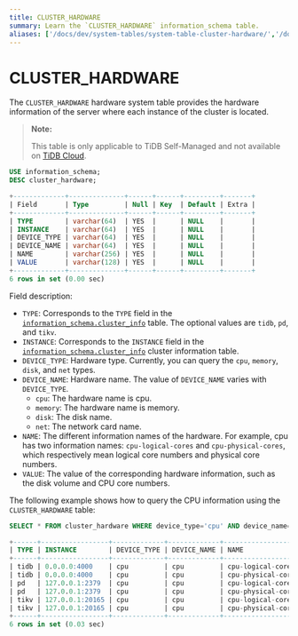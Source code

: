 ```yaml
---
title: CLUSTER_HARDWARE
summary: Learn the `CLUSTER_HARDWARE` information_schema table.
aliases: ['/docs/dev/system-tables/system-table-cluster-hardware/','/docs/dev/reference/system-databases/cluster-hardware/','/tidb/dev/system-table-cluster-hardware/']
---
```


# CLUSTER_HARDWARE

The `CLUSTER_HARDWARE` hardware system table provides the hardware information of the server where each instance of the cluster is located.

> **Note:**
>
> This table is only applicable to TiDB Self-Managed and not available on [TiDB Cloud](https://docs.pingcap.com/tidbcloud/).


```sql
USE information_schema;
DESC cluster_hardware;
```

```sql
+-------------+--------------+------+------+---------+-------+
| Field       | Type         | Null | Key  | Default | Extra |
+-------------+--------------+------+------+---------+-------+
| TYPE        | varchar(64)  | YES  |      | NULL    |       |
| INSTANCE    | varchar(64)  | YES  |      | NULL    |       |
| DEVICE_TYPE | varchar(64)  | YES  |      | NULL    |       |
| DEVICE_NAME | varchar(64)  | YES  |      | NULL    |       |
| NAME        | varchar(256) | YES  |      | NULL    |       |
| VALUE       | varchar(128) | YES  |      | NULL    |       |
+-------------+--------------+------+------+---------+-------+
6 rows in set (0.00 sec)
```

Field description:

* `TYPE`: Corresponds to the `TYPE` field in the [`information_schema.cluster_info`](/information-schema/information-schema-cluster-info.md) table. The optional values are `tidb`, `pd`, and `tikv`.
* `INSTANCE`: Corresponds to the `INSTANCE` field in the [`information_schema.cluster_info`](/information-schema/information-schema-cluster-info.md) cluster information table.
* `DEVICE_TYPE`: Hardware type. Currently, you can query the `cpu`, `memory`, `disk`, and `net` types.
* `DEVICE_NAME`: Hardware name. The value of `DEVICE_NAME` varies with `DEVICE_TYPE`.
    * `cpu`: The hardware name is cpu.
    * `memory`: The hardware name is memory.
    * `disk`: The disk name.
    * `net`: The network card name.
* `NAME`: The different information names of the hardware. For example, cpu has two information names: `cpu-logical-cores` and `cpu-physical-cores`, which respectively mean logical core numbers and physical core numbers.
* `VALUE`: The value of the corresponding hardware information, such as the disk volume and CPU core numbers.

The following example shows how to query the CPU information using the `CLUSTER_HARDWARE` table:


```sql
SELECT * FROM cluster_hardware WHERE device_type='cpu' AND device_name='cpu' AND name LIKE '%cores';
```

```sql
+------+-----------------+-------------+-------------+--------------------+-------+
| TYPE | INSTANCE        | DEVICE_TYPE | DEVICE_NAME | NAME               | VALUE |
+------+-----------------+-------------+-------------+--------------------+-------+
| tidb | 0.0.0.0:4000    | cpu         | cpu         | cpu-logical-cores  | 16    |
| tidb | 0.0.0.0:4000    | cpu         | cpu         | cpu-physical-cores | 8     |
| pd   | 127.0.0.1:2379  | cpu         | cpu         | cpu-logical-cores  | 16    |
| pd   | 127.0.0.1:2379  | cpu         | cpu         | cpu-physical-cores | 8     |
| tikv | 127.0.0.1:20165 | cpu         | cpu         | cpu-logical-cores  | 16    |
| tikv | 127.0.0.1:20165 | cpu         | cpu         | cpu-physical-cores | 8     |
+------+-----------------+-------------+-------------+--------------------+-------+
6 rows in set (0.03 sec)
```